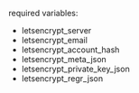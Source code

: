required variables:
- letsencrypt_server
- letsencrypt_email
- letsencrypt_account_hash
- letsencrypt_meta_json
- letsencrypt_private_key_json
- letsencrypt_regr_json


